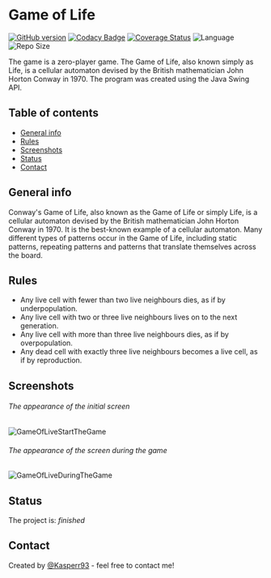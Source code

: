 # Game of Life
[![GitHub version](https://badge.fury.io/gh/Kasperr93%2FGameOfLife.svg)](https://badge.fury.io/gh/Kasperr93%2FGameOfLife) [![Codacy Badge](https://api.codacy.com/project/badge/Grade/6a9cbf0ba8154d75a9b79137924085a6)](https://www.codacy.com/app/Kasperr93/GameOfLife?utm_source=github.com&amp;utm_medium=referral&amp;utm_content=Kasperr93/GameOfLife&amp;utm_campaign=Badge_Grade) [![Coverage Status](https://coveralls.io/repos/github/Kasperr93/PasswordGenerator/badge.svg?branch=master)](https://coveralls.io/github/Kasperr93/PasswordGenerator?branch=master) ![Language](https://img.shields.io/github/languages/top/Kasperr93/GameOfLife.svg) ![Repo Size](https://img.shields.io/github/repo-size/Kasperr93/GameOfLife.svg)

The game is a zero-player game. The Game of Life, also known simply as Life, is a cellular automaton devised by the British mathematician John Horton Conway in 1970. The program was created using the Java Swing API.

## Table of contents
* [General info](#general-info)
* [Rules](#rules)
* [Screenshots](#screenshots)
* [Status](#status)
* [Contact](#contact)

## General info
Conway's Game of Life, also known as the Game of Life or simply Life, is a cellular automaton devised by the British mathematician John Horton Conway in 1970. It is the best-known example of a cellular automaton. Many different types of patterns occur in the Game of Life, including static patterns, repeating patterns and patterns that translate themselves across the board. 

## Rules
* Any live cell with fewer than two live neighbours dies, as if by underpopulation.
* Any live cell with two or three live neighbours lives on to the next generation.
* Any live cell with more than three live neighbours dies, as if by overpopulation.
* Any dead cell with exactly three live neighbours becomes a live cell, as if by reproduction.

## Screenshots
###### The appearance of the initial screen
![GameOfLiveStartTheGame](https://user-images.githubusercontent.com/26023953/54286245-bdee2f00-45a3-11e9-8777-d33111212e8b.png)

###### The appearance of the screen during the game
![GameOfLiveDuringTheGame](https://user-images.githubusercontent.com/26023953/54286244-bdee2f00-45a3-11e9-930c-6c71f6b278b2.png) 

## Status
The project is: _finished_

## Contact
Created by [@Kasperr93](https://www.linkedin.com/in/kasperek-tomasz/) - feel free to contact me!
